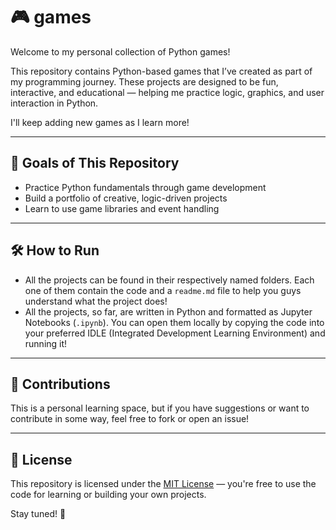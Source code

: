 # 🎮 games

Welcome to my personal collection of Python games!

This repository contains Python-based games that I’ve created as part of my programming journey. These projects are designed to be fun, interactive, and educational — helping me practice logic, graphics, and user interaction in Python.

I'll keep adding new games as I learn more!

---

## 🚀 Goals of This Repository

- Practice Python fundamentals through game development
- Build a portfolio of creative, logic-driven projects
- Learn to use game libraries and event handling

---

## 🛠 How to Run

- All the projects can be found in their respectively named folders. Each one of them contain the code and a ``readme.md`` file to help you guys understand what the project does!
- All the projects, so far, are written in Python and formatted as Jupyter Notebooks (`.ipynb`). You can open them locally by copying the code into your preferred IDLE (Integrated Development Learning Environment) and running it!

---

## 🤝 Contributions

This is a personal learning space, but if you have suggestions or want to contribute in some way, feel free to fork or open an issue!

---

## 📜 License

This repository is licensed under the [MIT License](LICENSE) — you're free to use the code for learning or building your own projects.

Stay tuned! 🚧
